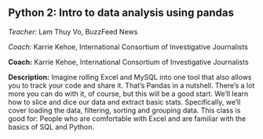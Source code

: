 ## Python 2: Intro to data analysis using pandas
*Teacher:* Lam Thuy Vo, BuzzFeed News

*Coach:* Karrie Kehoe, International Consortium of Investigative Journalists

**Coach:** Karrie Kehoe, International Consortium of Investigative Journalists

**Description:** Imagine rolling Excel and MySQL into one tool that also allows you to track your code and share it. That’s Pandas in a nutshell. There’s a lot more you can do with it, of course, but this will be a good start. We’ll learn how to slice and dice our data and extract basic stats. Specifically, we’ll cover loading the data, filtering, sorting and grouping data. This class is good for: People who are comfortable with Excel and are familiar with the basics of SQL and Python.
